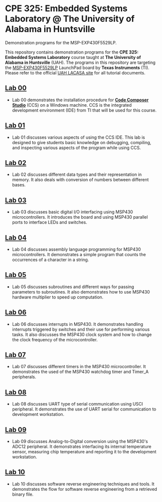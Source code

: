 # CPE 325: Embedded Systems Laboratory @ The University of Alabama in Huntsville
Demonstration programs for the MSP-EXP430F5529LP.

This repository contains demonstration programs for the **CPE 325: Embedded Systems Laboratory** course taught at **The University of Alabama in Huntsville** (UAH). The programs in this repository are targeting the [MSP-EXP430F5529LP](https://www.ti.com/tool/MSP-EXP430F5529LP) LaunchPad board by **Texas Instruments** (TI). Please refer to the official [UAH LACASA site](http://lacasa.uah.edu/portal/index.php/teaching/47-cpe-323-introduction-to-embedded-computer-systems) for all tutorial documents.

## [Lab 00](https://github.com/uah-lacasa/CPE325_MSP430f5529/tree/master/Lab00)
- Lab 00 demonstrates the installation procedure for [**Code Composer Studio**](https://www.ti.com/tool/CCSTUDIO) (CCS) on a Windows machine. CCS is the integrated development environment (IDE) from TI that will be used for this course.

## [Lab 01](https://github.com/uah-lacasa/CPE325_MSP430f5529/tree/master/Lab01)
- Lab 01 discusses various aspects of using the CCS IDE. This lab is designed to give students basic knowledge on debugging, compiling, and inspecting various aspects of the program while using CCS.

## [Lab 02](https://github.com/uah-lacasa/CPE325_MSP430f5529/tree/master/Lab02)
- Lab 02 discusses different data types and their representation in memory. It also deals with conversion of numbers between different bases.

## [Lab 03](https://github.com/uah-lacasa/CPE325_MSP430f5529/tree/master/Lab03)
- Lab 03 discusses basic digital I/O interfacing using MSP430 microcontrollers. It introduces the board and using MSP430 parallel ports to interface LEDs and switches.

## [Lab 04](https://github.com/uah-lacasa/CPE325_MSP430f5529/tree/master/Lab04)
- Lab 04 discusses assembly language programming for MSP430 microcontrollers. It demonstrates a simple program that counts the occurrences of a character in a string. 

## [Lab 05](https://github.com/uah-lacasa/CPE325_MSP430f5529/tree/master/Lab05)
- Lab 05 discusses subroutines and different ways for passing parameters to subroutines. It also demonstrates how to use MSP430 hardware multiplier to speed up computation.

## [Lab 06](https://github.com/uah-lacasa/CPE325_MSP430f5529/tree/master/Lab06)
- Lab 06 discusses interrupts in MSP430. It demonstrates handling interrupts triggered by switches and their use for performing various tasks. It also discusses the MSP430 clock system and how to change the clock frequency of the microcontroller.

## [Lab 07](https://github.com/uah-lacasa/CPE325_MSP430f5529/tree/master/Lab07)
- Lab 07 discusses different timers in the MSP430 microcontroller. It demonstrates the used of the MSP430 watchdog timer and Timer_A peripherals.

## [Lab 08](https://github.com/uah-lacasa/CPE325_MSP430f5529/tree/master/Lab08)
- Lab 08 discusses UART type of serial communication using USCI peripheral. It demonstrates the use of UART serial for communication to development workstation. 

## [Lab 09](https://github.com/uah-lacasa/CPE325_MSP430f5529/tree/master/Lab09)
- Lab 09 discusses Analog-to-Digital conversion using the MSP430's ADC12 peripheral. It demonstrates interfacing its internal temperature sensor, measuring chip temperature and reporting it to the development workstation. 

## [Lab 10](https://github.com/uah-lacasa/CPE325_MSP430f5529/tree/master/Lab10)
- Lab 10 discusses software reverse engineering techniques and tools. It demonstrates the flow for software reverse engineering from a retrieved binary file.   
